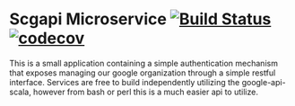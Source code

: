 # Scgapi Microservice  [![Build Status](https://travis-ci.org/ChristopherDavenport/scgapi-microservice.svg?branch=master)](https://travis-ci.org/ChristopherDavenport/scgapi-microservice) [![codecov](https://codecov.io/gh/ChristopherDavenport/scgapi-microservice/branch/master/graph/badge.svg)](https://codecov.io/gh/ChristopherDavenport/scgapi-microservice)


This is a small application containing a simple authentication mechanism that
exposes managing our google organization through a simple restful interface. Services
are free to build independently utilizing the google-api-scala, however from bash or perl
this is a much easier api to utilize.